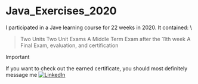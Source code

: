 # Java_Exercises_2020

I participated in a Jave learning course for 22 weeks in 2020. It contained: \

> Two Units
> Two Unit Exams
> A Middle Term Exam after the 11th week
> A Final Exam, evaluation, and certification

> [!IMPORTANT]
> If you want to check out the earned certificate, you should most definitely message me
> [![LinkedIn](https://img.shields.io/badge/LinkedIn-%230077B5.svg?logo=linkedin&logoColor=white)](https://www.linkedin.com/in/will-kantardzhieva) 

